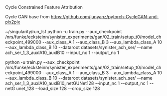 Cycle Constrained Feature Attribution

Cycle GAN base from https://github.com/junyanz/pytorch-CycleGAN-and-pix2pix 

~/singularity/run_lsf python -u train.py --aux_checkpoint /nrs/funke/ecksteinn/synister_experiments/gan/02_train/setup_t0/model_checkpoint_499000 --aux_class_A 1 --aux_class_B 3 --aux_lambda_class_A 10 --aux_lambda_class_B 10 --dataroot datasets/synister_ach_ser/ --name ach_ser_1_3_auxlA10_auxlB10 --input_nc 1 --output_nc 1

python -u train.py --aux_checkpoint /nrs/funke/ecksteinn/synister_experiments/gan/02_train/setup_t0/model_checkpoint_499000 --aux_class_A 1 --aux_class_B 3 --aux_lambda_class_A 10 --aux_lambda_class_B 10 --dataroot datasets/synister_ach_ser/ --name ach_ser_1_3_auxlA10_auxlB10_netGUNet128 --input_nc 1 --output_nc 1 --netG unet_128 --load_size 128 --crop_size 128
